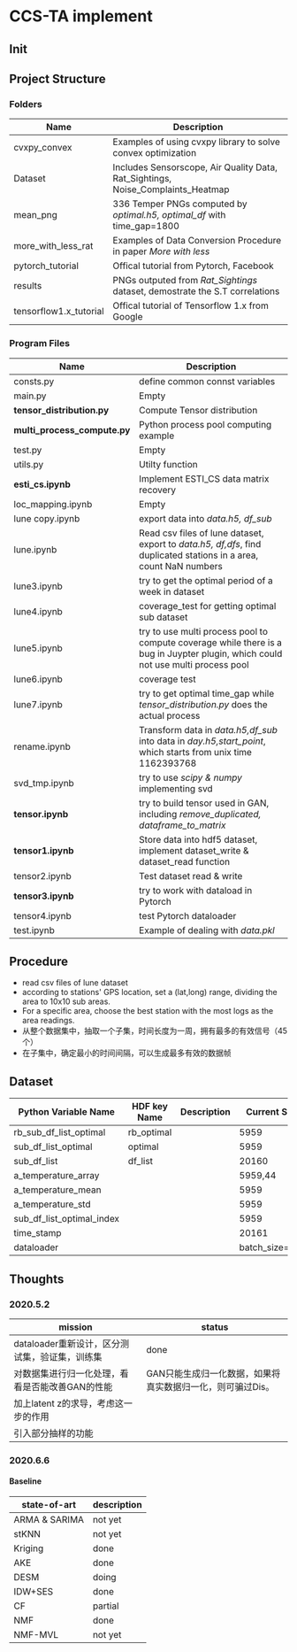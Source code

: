 # CCS-TA implement

## Init

## Project Structure

### Folders

| Name| Description|
|------|--------|
|cvxpy_convex|Examples of using cvxpy library to solve convex optimization|
|Dataset|Includes Sensorscope, Air Quality Data, Rat_Sightings, Noise_Complaints_Heatmap|
|mean_png|336 Temper PNGs computed by *optimal.h5, optimal_df*  with time_gap=1800|
|more_with_less_rat|Examples of Data Conversion Procedure in paper *More with less*|
|pytorch_tutorial|Offical tutorial from Pytorch, Facebook|
|results|PNGs outputed from *Rat_Sightings* dataset, demostrate the S.T correlations|
|tensorflow1.x_tutorial|Offical tutorial of Tensorflow 1.x from Google|

### Program Files

|Name|Description|
| ---- | ---- |
| consts.py | define common connst variables |
| main.py | Empty |
|**tensor_distribution.py**| Compute Tensor distribution |
|**multi_process_compute.py**| Python process pool computing example |
|test.py| Empty |
|utils.py| Utilty function |
| **esti_cs.ipynb** | Implement ESTI_CS data matrix recovery |
| loc_mapping.ipynb | Empty |
| lune copy.ipynb | export data into *data.h5, df_sub* |
| lune.ipynb | Read csv files of lune dataset, export to *data.h5, df,dfs*, find duplicated stations in a area, count NaN numbers |
| lune3.ipynb | try to get the optimal period of a week in dataset |
| lune4.ipynb | coverage_test for getting optimal sub dataset |
| lune5.ipynb | try to use multi process pool to compute coverage while there is a bug in Juypter plugin, which could not use multi process pool |
| lune6.ipynb | coverage test |
| lune7.ipynb | try to get optimal time_gap while *tensor_distribution.py* does the actual process |
| rename.ipynb | Transform data in *data.h5,df_sub* into data in *day.h5,start_point*, which starts from unix time 1162393768 |
| svd_tmp.ipynb | try to use *scipy & numpy* implementing svd |
| **tensor.ipynb** | try to build tensor used in GAN, including *remove_duplicated, dataframe_to_matrix* |
| **tensor1.ipynb** | Store data into hdf5 dataset, implement dataset_write & dataset_read function |
|tensor2.ipynb| Test dataset read & write|
|**tensor3.ipynb**| try to work with dataload in Pytorch|
|tensor4.ipynb| test Pytorch dataloader|
| test.ipynb | Example of dealing with *data.pkl* |

## Procedure

- read csv files of lune dataset
- according to stations' GPS location, set a (lat,long) range, dividing the area to 10x10 sub areas.
- For a specific area, choose the best station with the most logs as the area readings.
- 从整个数据集中，抽取一个子集，时间长度为一周，拥有最多的有效信号（45个）
- 在子集中，确定最小的时间间隔，可以生成最多有效的数据帧

## Dataset

|Python Variable Name| HDF key Name |Description |Current Size|File Name|
| ---- | ---- |---|---|----|
| rb_sub_df_list_optimal | rb_optimal ||5959|ds_rb_optimal.h5|
| sub_df_list_optimal | optimal ||5959|ds_optimal.h5|
| sub_df_list | df_list ||20160|ds_df_list.h5|
| a_temperature_array |      ||5959,44|dataset.hdf5|
|a_temperature_mean|||5959|dataset.hdf5|
|a_temperature_std|||5959|dataset.hdf5|
|sub_df_list_optimal_index|||5959|dataset.hdf5|
|time_stamp|||20161|dataset.hdf5|
|dataloader|||batch_size=500|dataloader.pt|

## Thoughts

### 2020.5.2

|mission|status|
|----|---|
|dataloader重新设计，区分测试集，验证集，训练集|done|
|对数据集进行归一化处理，看看是否能改善GAN的性能|GAN只能生成归一化数据，如果将真实数据归一化，则可骗过Dis。|
|加上latent z的求导，考虑这一步的作用||
|引入部分抽样的功能||

### 2020.6.6

#### Baseline

|state-of-art|description|
|----|----|
|ARMA & SARIMA| not yet|
|stKNN|not yet|
|Kriging| done|
|AKE|done|
|DESM| doing|
|IDW+SES|done|
|CF|partial|
|NMF| done|
|NMF-MVL|not yet|

